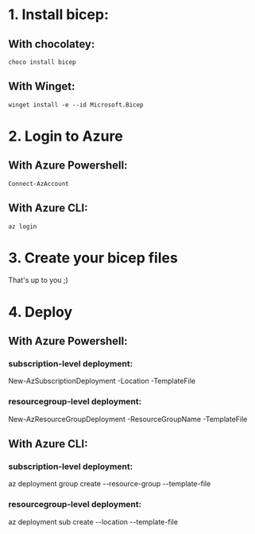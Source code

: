 # 1. Install bicep: 

## With chocolatey:
```
choco install bicep
``` 
## With Winget:
```
winget install -e --id Microsoft.Bicep
```

# 2. Login to Azure

## With Azure Powershell:
```
Connect-AzAccount
``` 
## With Azure CLI:
```
az login
```

# 3. Create your bicep files

That's up to you ;)

# 4. Deploy

## With Azure Powershell:

### subscription-level deployment:
New-AzSubscriptionDeployment -Location <location> -TemplateFile <path-to-bicep>

### resourcegroup-level deployment:
New-AzResourceGroupDeployment -ResourceGroupName <resource-group-name> -TemplateFile <path-to-bicep>

## With Azure CLI:

### subscription-level deployment:
az deployment group create --resource-group <resource-group-name> --template-file <path-to-bicep>

### resourcegroup-level deployment:
az deployment sub create --location <location> --template-file <path-to-bicep>
